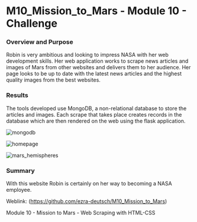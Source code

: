 # M10_Mission_to_Mars - Module 10 - Challenge

### Overview and Purpose

Robin is very ambitious and looking to impress NASA with her web development skills. Her web application works to scrape news articles and images of Mars from other websites and delivers them to her audience. Her page looks to be up to date with the latest news articles and the highest quality images from the best websites.

### Results

The tools developed use MongoDB, a non-relational database to store the articles and images. Each scrape that takes place creates records in the database which are then rendered on the web using the flask application.

![mongodb](https://user-images.githubusercontent.com/88510296/138527713-586de7f0-5318-40af-ba8d-c4bf83b4eb7c.png)


![homepage](https://user-images.githubusercontent.com/88510296/138527725-57d64c9d-d090-4d93-b139-2e96bfe6ae47.png)


![mars_hemispheres](https://user-images.githubusercontent.com/88510296/138527738-a954131c-e35b-4cc4-af7c-4d43fb11e404.png)


### Summary

With this website Robin is certainly on her way to becoming a NASA employee.

Weblink: (https://github.com/ezra-deutsch/M10_Mission_to_Mars)

Module 10 - Mission to Mars - Web Scraping with HTML-CSS
